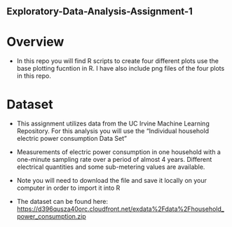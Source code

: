 ## Exploratory-Data-Analysis-Assignment-1 
# Overview
- In this repo you will find R scripts to create four different plots use the base plotting fucntion in R. I have also include png files of the four plots in this repo.

# Dataset
- This assignment utilizes data from the UC Irvine Machine Learning Repository. For this analysis you will use the “Individual household electric power consumption Data Set” 
- Measurements of electric power consumption in one household with a one-minute sampling rate over a period of almost 4 years. Different electrical quantities and some sub-metering values are available.

- Note you will need to download the file and save it locally on your computer in order to import it into R
- The dataset can be found here: https://d396qusza40orc.cloudfront.net/exdata%2Fdata%2Fhousehold_power_consumption.zip
